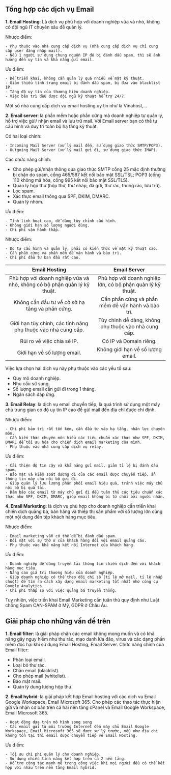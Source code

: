 **Tổng hợp các dịch vụ Email**
-
**1. Email Hosting**: Là dịch vụ phù hợp với doanh nghiệp vừa và nhỏ, không có đội ngũ IT chuyên sâu để quản lý.

Nhược điểm: 

    - Phụ thuộc vào nhà cung cấp dịch vụ (nhà cung cấp dịch vụ chỉ cung cấp user đăng nhập mail).
    - Nếu 1 người sử dụng chung nguồn IP đó bị đánh dấu spam, thì sẽ ảnh hưởng đến uy tín và khả năng gửi email.
    
 Ưu điểm: 
 
    - Dễ triển khai, không cần quản lý quá nhiều về mặt kỹ thuật.
    - Giảm thiểu tình trạng email bị đánh dấu spam, bị đưa vào blacklist IP.
    - Tăng độ uy tín của thương hiệu doanh nghiệp.
    - Việc bảo trì đều được đội ngũ kỹ thuật hỗ trợ 24/7.
    
Một số nhà cung cấp dịch vụ email hosting uy tín như là Vinahost,...

**2. Email server**: là phần mềm hoặc phần cứng mà doanh nghiệp tự quản lý, hỗ trợ việc gửi/ nhận email và lưu trữ mail. Với Email server bạn có thể tự cấu hình và duy trì toàn bộ hạ tầng kỹ thuật.

Có hai loại chính: 

    - Incoming Mail Server (xử lý mail đến, sử dụng giao thức SMTP/POP3).
    - Outgoing Mail Server (xử lý mail gửi đi, sử dụng giao thức IMAP).

Các chức năng chính: 
- Cho phép gửi/nhận thông qua giao thức SMTP
cổng 25 mặc định thường bị chặn do spam, cổng 465/587 kết nối bảo mật SSL/TSL; POP3 (cổng 110 không mã hóa, cổng 995 kết nối bảo mật SSL/TLS).
- Quản lý hộp thư (hộp thư, thư nháp, đã gửi, thư rác, thùng rác, lưu trữ).
- Lọc spam.
- Xác thực email thông qua SPF, DKIM, DMARC.
- Quản lý nhóm.

 Ưu điểm: 
 
    - Tính linh hoạt cao, dễ dàng tùy chỉnh cấu hình.
    - Không giới hạn só lượng người dùng.
    - Chi phí vận hành thấp.

 Nhược điểm: 
 
    - Do tự cấu hình và quản lý, phải có kiến thức về mặt kỹ thuật cao.
    - Cần phần cứng và phần mềm để vận hành và bảo trì.
    - Chi phí đầu tư ban đầu rất cao.

| Email Hosting | Email Server | 
| :----: | :----: | 
| Phù hợp với doanh nghiệp vừa và nhỏ, không có bộ phận quản lý kỹ thuật. | Phù hợp với doanh nghiệp lớn, có bộ phận quản lý kỹ thuật. | 
| Không cần đầu tư về cở sở hạ tầng và phần cứng. | Cần phần cứng và phần mềm để vận hành và bảo trì. | 
| Giới hạn tùy chỉnh, các tính năng phụ thuộc vào nhà cung cấp. | Tùy chỉnh dễ dàng, không phụ thuộc vào nhà cung cấp. | 
| Rủi ro về việc chia sẻ IP. | Có IP và Domain riêng. | 
| Giới hạn về số lượng email. | Không giới hạn về số lượng email. | 

Việc lựa chọn hai dịch vụ này phụ thuộc vào các yếu tố sau:
- Quy mô doanh nghiệp.
- Nhu cầu sử sụng.
- Số lượng email cần gửi đi trong 1 tháng.
- Ngân sách đáp ứng.

**3. Email Relay**: là dịch vụ email chuyển tiếp, là quá trình sử dụng một máy chủ trung gian có độ uy tín IP cao để gửi mail đến địa chỉ được chỉ định.

 Nhược điểm:
 
    - Chi phí bảo trì rất tốn kém, cần đầu tư vào hạ tầng, nhân lực chuyên môn.
    - Cần kiến thức chuyên môn hiểu các tiêu chuẩn xác thực như SPF, DKIM, DMARC để tối ưu hóa cho chiến dịch email marketing của mình.
    - Phụ thuộc vào nhà cung cấp dịch vụ relay.
    
 Ưu điểm:
 
    - Cải thiện độ tin cậy và khả năng gửi mail, giảm tỉ lệ bị đánh dấu spam.
    - Bảo mật và kiểm soát đường đi của các email được chuyển tiếp, ẩn thông tin máy chủ nội bộ gửi đi.
    - Giúp quản lý lưu lượng phân phối email hiệu quả, tránh việc máy chủ nội bộ bị quá tải.
    - Đảm bảo các email từ máy chủ gửi đi đều tuân thủ các tiêu chuẩn xác thực như SPF, DKIM, DMARC, giúp email không bị từ chối bởi người nhận.

**4. Email Marketing**: là dịch vụ phù hợp cho doanh nghiệp cần triển khai chiến dịch quảng bá, bán hàng và thiếp thị sản phẩm với số lượng lớn cùng một nội dung đến tệp khách hàng mục tiêu.

 Nhược điểm:
 
    - Email marketing vẫn có thể dễ bị đánh dấu spam.
    - Đối mặt với sự thờ ơ của khách hàng đối với email quảng cáo.
    - Phụ thuộc vào khả năng kết nối Internet của khách hàng.
    
 Ưu điểm:
 
    - Doanh nghiệp dễ dàng truyền tải thông tin chiến dịch đến với khách hàng mục tiêu.
    - Nâng cao giá trị thương hiệu của doanh nghiệp. 
    - Giúp doanh nghiệp có thể theo dõi chỉ số (tỉ lệ mở mail, tỉ lệ nhấp chuột) để tìm ra cách xây dựng email marketing tốt nhất nhờ công cụ Google Analytics.
    - Chi phí thấp so với việc quảng bá truyền thống.

Tuy nhiên, việc triển khai Email Marketing cần tuân thủ quy định như Luật chống Spam CAN-SPAM ở Mỹ, GDPR ở Châu Âu.

    
**Giải pháp cho những vấn đề trên**
-
**1. Email filter**: là giải pháp chặn các email không mong muốn và có khả năng gây nguy hiểm như thư rác, mạo danh lừa đảo, virus và các dạng phần mềm độc hại khi sử dụng Email Hosting, Email Server. Chức năng chính của Email filter:

- Phân loại email.
- Loại bỏ thư rác.
- Chặn email (blacklist).
- Cho phép mail (whitelist).
- Bảo mật mail.
- Quản lý dung lượng hộp thư.

**2. Email hybrid**: là giải pháp kết hợp Email hosting với các dịch vụ Email Google Workspace, Email Microsoft 365. Cho phép các thao tác thực hiện gửi và nhận cơ bản trên cả hai nền tảng cPanel và Email Google Workspace, Email Microsoft 365.

    - Hoạt động dựa trên mô hình song song 
    - Các email gửi từ môi trường Internet đến máy chủ Email Google Workspace, Email Microsoft 365 sẽ được xử lý trước, nếu như địa chỉ không tồn tại thì email được chuyển tiếp về Email Hosting.
    
 Ưu điểm:
 
    - Tối ưu chi phí quản lý cho doanh nghiệp.
    - Sử dụng nhiều tính năng kết hợp trên cả 2 nền tảng.
    - Hỗ trợ cộng tác mạnh mẽ trong công việc khi mọi người đều có thể kết hợp với nhau trên nền tảng Email hybrid.


